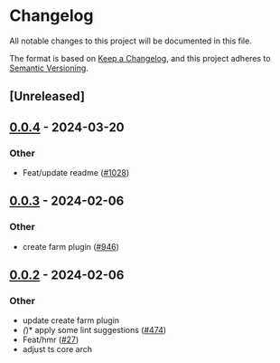 # Changelog
All notable changes to this project will be documented in this file.

The format is based on [Keep a Changelog](https://keepachangelog.com/en/1.0.0/),
and this project adheres to [Semantic Versioning](https://semver.org/spec/v2.0.0.html).

## [Unreleased]

## [0.0.4](https://github.com/ErKeLost/farm/compare/farmfe_macro_plugin-v0.0.3...farmfe_macro_plugin-v0.0.4) - 2024-03-20

### Other
- Feat/update readme ([#1028](https://github.com/ErKeLost/farm/pull/1028))

## [0.0.3](https://github.com/farm-fe/farm/compare/farmfe_macro_plugin-v0.0.2...farmfe_macro_plugin-v0.0.3) - 2024-02-06

### Other
- create farm plugin ([#946](https://github.com/farm-fe/farm/pull/946))

## [0.0.2](https://github.com/farm-fe/farm/compare/farmfe_macro_plugin-v0.0.1...farmfe_macro_plugin-v0.0.2) - 2024-02-06

### Other
- update create farm plugin
- *(*)* apply some lint suggestions ([#474](https://github.com/farm-fe/farm/pull/474))
- Feat/hmr ([#27](https://github.com/farm-fe/farm/pull/27))
- adjust ts core arch
